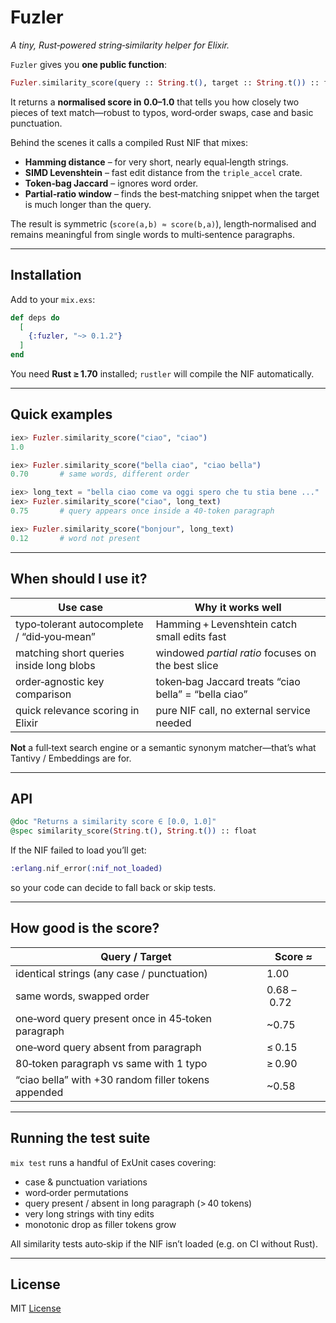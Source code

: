# Fuzler

_A tiny, Rust‑powered string‑similarity helper for Elixir._

`Fuzler` gives you **one public function**:

```elixir
Fuzler.similarity_score(query :: String.t(), target :: String.t()) :: float
```

It returns a **normalised score in $0.0 – 1.0$** that tells you how closely
two pieces of text match—robust to typos, word‑order swaps, case and basic
punctuation.

Behind the scenes it calls a compiled Rust NIF that mixes:

- **Hamming distance** – for very short, nearly equal‑length strings.
- **SIMD Levenshtein** – fast edit distance from the `triple_accel` crate.
- **Token‑bag Jaccard** – ignores word order.
- **Partial‑ratio window** – finds the best‑matching snippet when the target is much longer than the query.

The result is symmetric (`score(a,b) ≈ score(b,a)`), length‑normalised and remains meaningful from single words to multi‑sentence paragraphs.

---

## Installation

Add to your `mix.exs`:

```elixir
def deps do
  [
    {:fuzler, "~> 0.1.2"}
  ]
end
```

You need **Rust ≥ 1.70** installed; `rustler` will compile the NIF automatically.

---

## Quick examples

```elixir
iex> Fuzler.similarity_score("ciao", "ciao")
1.0

iex> Fuzler.similarity_score("bella ciao", "ciao bella")
0.70       # same words, different order

iex> long_text = "bella ciao come va oggi spero che tu stia bene ..."
iex> Fuzler.similarity_score("ciao", long_text)
0.75       # query appears once inside a 40‑token paragraph

iex> Fuzler.similarity_score("bonjour", long_text)
0.12       # word not present
```

---

## When should I use it?

| Use case                                    | Why it works well                                    |
| ------------------------------------------- | ---------------------------------------------------- |
| typo‑tolerant autocomplete / “did‑you‑mean” | Hamming + Levenshtein catch small edits fast         |
| matching short queries inside long blobs    | windowed _partial ratio_ focuses on the best slice   |
| order‑agnostic key comparison               | token‑bag Jaccard treats “ciao bella” = “bella ciao” |
| quick relevance scoring in Elixir           | pure NIF call, no external service needed            |

**Not** a full‑text search engine or a semantic synonym matcher—that’s what
Tantivy / Embeddings are for.

---

## API

```elixir
@doc "Returns a similarity score ∈ [0.0, 1.0]"
@spec similarity_score(String.t(), String.t()) :: float
```

If the NIF failed to load you’ll get:

```elixir
:erlang.nif_error(:nif_not_loaded)
```

so your code can decide to fall back or skip tests.

---

## How good is the score?

| Query / Target                                      | Score ≈     |
| --------------------------------------------------- | ----------- |
| identical strings (any case / punctuation)          | 1.00        |
| same words, swapped order                           | 0.68 – 0.72 |
| one‑word query present once in 45‑token paragraph   | \~0.75      |
| one‑word query absent from paragraph                | ≤ 0.15      |
| 80‑token paragraph vs same with 1 typo              | ≥ 0.90      |
| “ciao bella” with +30 random filler tokens appended | \~0.58      |

---

## Running the test suite

`mix test` runs a handful of ExUnit cases covering:

- case & punctuation variations
- word‑order permutations
- query present / absent in long paragraph (> 40 tokens)
- very long strings with tiny edits
- monotonic drop as filler tokens grow

All similarity tests auto‑skip if the NIF isn’t loaded (e.g. on
CI without Rust).

---

## License

MIT [License](LICENSE)
